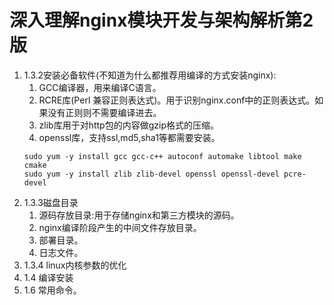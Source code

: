 # 深入理解nginx模块开发与架构解析第2版
1. 1.3.2安装必备软件(不知道为什么都推荐用编译的方式安装nginx):
    1. GCC编译器，用来编译C语言。        
    2. RCRE库(Perl 兼容正则表达式)。用于识别nginx.conf中的正则表达式。如果没有正则则不需要编译进去。      
    3. zlib库用于对http包的内容做gzip格式的压缩。     
    4. openssl库，支持ssl,md5,sha1等都需要安装。      
    ```
    sudo yum -y install gcc gcc-c++ autoconf automake libtool make cmake
    sudo yum -y install zlib zlib-devel openssl openssl-devel pcre-devel
    ```
1. 1.3.3磁盘目录      
    1. 源码存放目录:用于存储nginx和第三方模块的源码。      
    2. nginx编译阶段产生的中间文件存放目录。
    3. 部署目录。
    4. 日志文件。
1. 1.3.4 linux内核参数的优化
1. 1.4 编译安装   
2. 1.6 常用命令。       
